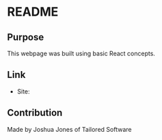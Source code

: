 # README

## Purpose
This webpage was built using basic React concepts.

## Link
* Site: 

## Contribution
Made by Joshua Jones of Tailored Software